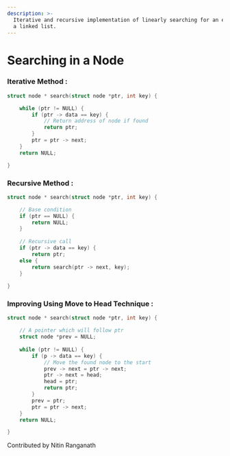 ```yaml
---
description: >-
  Iterative and recursive implementation of linearly searching for an element in
  a linked list.
---
```


# Searching in a Node

### Iterative Method :

```c
struct node * search(struct node *ptr, int key) {

    while (ptr != NULL) {
        if (ptr -> data == key) {
            // Return address of node if found
            return ptr;
        }
        ptr = ptr -> next;
    }
    return NULL;

}
```

### Recursive Method :

```c
struct node * search(struct node *ptr, int key) {

    // Base condition
    if (ptr == NULL) {
        return NULL;
    } 
    
    // Recursive call
    if (ptr -> data == key) {
        return ptr;
    else {
        return search(ptr -> next, key);
    }
    
}
```

### Improving Using Move to Head Technique :

```c
struct node * search(struct node *ptr, int key) {

    // A pointer which will follow ptr
    struct node *prev = NULL;
    
    while (ptr != NULL) {
        if (p -> data == key) {
            // Move the found node to the start 
            prev -> next = ptr -> next;
            ptr -> next = head;
            head = ptr;
            return ptr;
        }
        prev = ptr;
        ptr = ptr -> next;
    }
    return NULL;

}
```

Contributed by Nitin Ranganath

